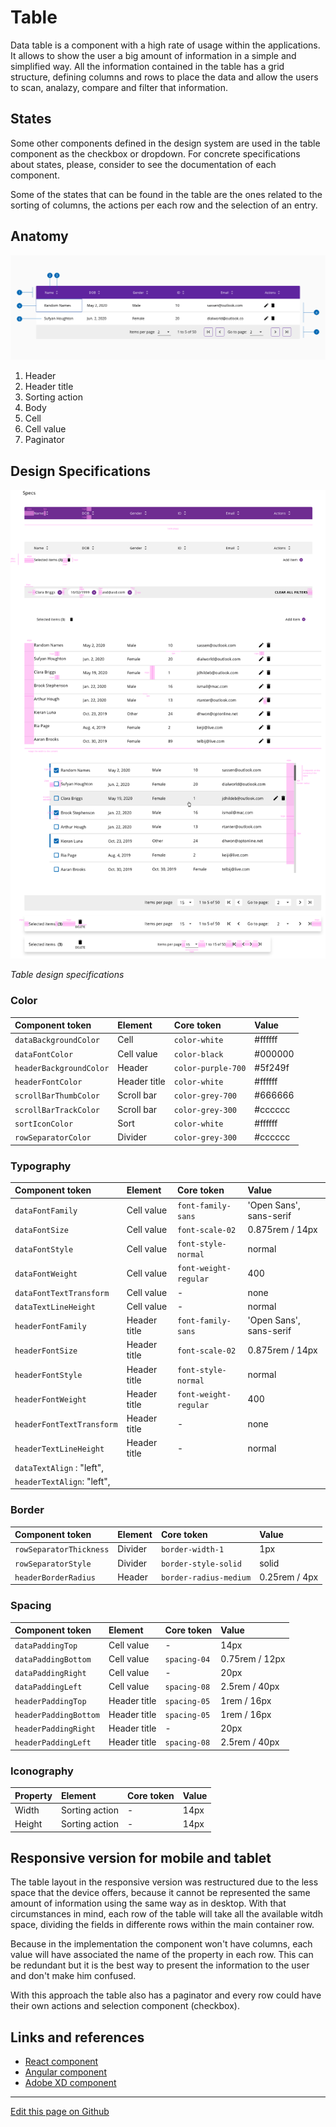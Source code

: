 # Table

Data table is a component with a high rate of usage within the applications. It allows to show the user a big amount of information in a simple and simplified way. All the information contained in the table has a grid structure, defining columns and rows to place the data and allow the users to scan, analazy, compare and filter that information.

## States

Some other components defined in the design system are used in the table component as the checkbox or dropdown. For concrete specifications about states, please, consider to see the documentation of each component.

Some of the states that can be found in the table are the ones related to the sorting of columns, the actions per each row and the selection of an entry.

## Anatomy

![Table component anatomy](images/table_anatomy.png)

1. Header
2. Header title
3. Sorting action
4. Body
5. Cell
6. Cell value
7. Paginator


## Design Specifications

![Table design specifications](images/table_specs.png)

_Table design specifications_


### Color

| Component token          | Element         | Core token          | Value     |
| :----------------------- | :-------------- | :------------------ | :-------- |
| `dataBackgroundColor`    | Cell            | `color-white`       | #ffffff   | 
| `dataFontColor`          | Cell value      | `color-black`       | #000000   | 
| `headerBackgroundColor`  | Header          | `color-purple-700`  | #5f249f   |
| `headerFontColor`        | Header title    | `color-white`       | #ffffff   |
| `scrollBarThumbColor`    | Scroll bar      | `color-grey-700`    | #666666   |
| `scrollBarTrackColor`    | Scroll bar      | `color-grey-300`    | #cccccc   |
| `sortIconColor`          | Sort            | `color-white`       | #ffffff   |
| `rowSeparatorColor`      | Divider         | `color-grey-300`    | #cccccc   |


### Typography

| Component token            | Element         | Core token             | Value                    |
| :------------------------- | :-------------- | :--------------------- | :----------------------- |
| `dataFontFamily`           | Cell value      | `font-family-sans`     | 'Open Sans', sans-serif  |
| `dataFontSize`             | Cell value      | `font-scale-02`        | 0.875rem / 14px          |
| `dataFontStyle`            | Cell value      | `font-style-normal`    | normal                   |
| `dataFontWeight`           | Cell value      | `font-weight-regular`  | 400                      |
| `dataFontTextTransform`    | Cell value      | -                      | none                     |
| `dataTextLineHeight`       | Cell value      | -                      | normal                   |
| `headerFontFamily`         | Header title    | `font-family-sans`     | 'Open Sans', sans-serif  |
| `headerFontSize`           | Header title    | `font-scale-02`        | 0.875rem / 14px          |
| `headerFontStyle`          | Header title    | `font-style-normal`    | normal                   |
| `headerFontWeight`         | Header title    | `font-weight-regular`  | 400                      |
| `headerFontTextTransform`  | Header title    | -                      | none                     |
| `headerTextLineHeight`     | Header title    | -                      | normal                   |
| `dataTextAlign`  : "left",
| `headerTextAlign`: "left",

### Border

| Component token          | Element         | Core token             | Value                    |
| :----------------------- | :-------------- | :--------------------- | :----------------------- |
| `rowSeparatorThickness`  | Divider         | `border-width-1`       | 1px                      |
| `rowSeparatorStyle`      | Divider         | `border-style-solid`   | solid                    |
| `headerBorderRadius`     | Header          | `border-radius-medium` | 0.25rem / 4px            |


### Spacing

| Component token          | Element         | Core token             | Value                    |
| :----------------------- | :-------------- | :--------------------- | :----------------------- |
| `dataPaddingTop`         | Cell value      | -                      | 14px                     |
| `dataPaddingBottom`      | Cell value      | `spacing-04`           | 0.75rem / 12px           |
| `dataPaddingRight`       | Cell value      | -                      | 20px                     |
| `dataPaddingLeft`        | Cell value      | `spacing-08`           | 2.5rem / 40px            |
| `headerPaddingTop`       | Header title    | `spacing-05`           | 1rem / 16px              |
| `headerPaddingBottom`    | Header title    | `spacing-05`           | 1rem / 16px              |
| `headerPaddingRight`     | Header title    | -                      | 20px                     |
| `headerPaddingLeft`      | Header title    | `spacing-08`           | 2.5rem / 40px            |


### Iconography

| Property          | Element         | Core token             | Value        |
| :---------------- | :-------------- | :--------------------- | :----------- |
| Width             | Sorting action  | -                      | 14px         |
| Height            | Sorting action  | -                      | 14px         |



## Responsive version for mobile and tablet

The table layout in the responsive version was restructured due to the less space that the device offers, because it cannot be represented the same amount of information using the same way as in desktop. With that circumstances in mind, each row of the table will take all the available witdh space, dividing the fields in differente rows within the main container row.

Because in the implementation the component won't have columns, each value will have associated the name of the property in each row. This can be redundant but it is the best way to present the information to the user and don't make him confused.

With this approach the table also has a paginator and every row could have their own actions and selection component (checkbox).


## Links and references

* [React component](https://developer.dxc.com/tools/react/next/#/components/resultsetTable)
* [Angular component](https://developer.dxc.com/tools/angular/next/#/components/resultsettable) 
* [Adobe XD component]()  

____________________________________________________________

[Edit this page on Github](https://github.com/dxc-technology/halstack-style-guide/blob/master/guidelines/components/table/README.md)

